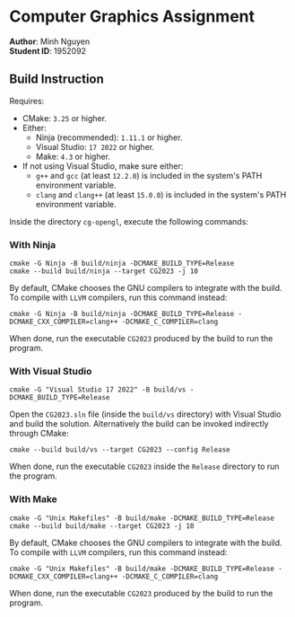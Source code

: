 # Computer Graphics Assignment
**Author**: Minh Nguyen  
**Student ID**: 1952092

## Build Instruction
Requires:
- CMake: `3.25` or higher.
- Either: 
  - Ninja (recommended): `1.11.1` or higher.
  - Visual Studio: `17 2022` or higher.
  - Make: `4.3` or higher.
- If not using Visual Studio, make sure either: 
  - `g++` and `gcc` (at least `12.2.0`) is included in the system's PATH environment variable.
  - `clang` and `clang++` (at least `15.0.0`) is included in the system's PATH environment variable.

Inside the directory `cg-opengl`, execute the following commands:

### With Ninja
```commandline
cmake -G Ninja -B build/ninja -DCMAKE_BUILD_TYPE=Release
cmake --build build/ninja --target CG2023 -j 10
```
By default, CMake chooses the GNU compilers to integrate with the build. To compile with `LLVM` compilers, run this 
command instead:
```commandline
cmake -G Ninja -B build/ninja -DCMAKE_BUILD_TYPE=Release -DCMAKE_CXX_COMPILER=clang++ -DCMAKE_C_COMPILER=clang
```
When done, run the executable `CG2023` produced by the build to run the program.

### With Visual Studio
```commandline
cmake -G "Visual Studio 17 2022" -B build/vs -DCMAKE_BUILD_TYPE=Release
```
Open the `CG2023.sln` file (inside the `build/vs` directory) with Visual Studio and build the solution. Alternatively 
the build can be invoked indirectly through CMake:
```commandline
cmake --build build/vs --target CG2023 --config Release
```
When done, run the executable `CG2023` inside the `Release` directory to run the program.

### With Make
```commandline
cmake -G "Unix Makefiles" -B build/make -DCMAKE_BUILD_TYPE=Release
cmake --build build/make --target CG2023 -j 10
```
By default, CMake chooses the GNU compilers to integrate with the build. To compile with `LLVM` compilers, run this 
command instead:
```commandline
cmake -G "Unix Makefiles" -B build/make -DCMAKE_BUILD_TYPE=Release -DCMAKE_CXX_COMPILER=clang++ -DCMAKE_C_COMPILER=clang
```
When done, run the executable `CG2023` produced by the build to run the program.
